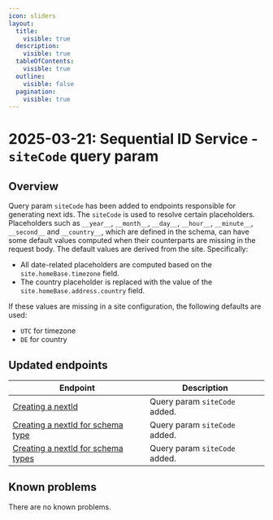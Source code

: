 ```yaml
---
icon: sliders
layout:
  title:
    visible: true
  description:
    visible: true
  tableOfContents:
    visible: true
  outline:
    visible: false
  pagination:
    visible: true
---
```

# 2025-03-21: Sequential ID Service - `siteCode` query param

## Overview

Query param `siteCode` has been added to endpoints responsible for generating next ids. The `siteCode` is used to resolve certain placeholders.
Placeholders such as `__year__`, `__month__`, `__day__`, `__hour__`, `__minute__`, `__second__` and `__country__`, which are defined in the schema, can have some default values computed when their counterparts are missing in the request body.
The default values are derived from the site. Specifically:
- All date-related placeholders are computed based on the `site.homeBase.timezone` field.
- The country placeholder is replaced with the value of the `site.homeBase.address.country` field.


If these values are missing in a site configuration, the following defaults are used:
- `UTC` for timezone
- `DE` for country

## Updated endpoints

| Endpoint                                                                                                               | Description                   |
|------------------------------------------------------------------------------------------------------------------------|-------------------------------|
| [Creating a nextId](/openapi/sequential-id/#operation/POST-sequential-id-create-nextId)                                | Query param `siteCode` added. |
| [Creating a nextId for schema type](/openapi/sequential-id/#operation/POST-sequential-id-create-schema-type-nextId)    | Query param `siteCode` added. |
| [Creating a nextId for schema types](/openapi/sequential-id/#operation/POST-sequential-id-create-schema-types-nextIds) | Query param `siteCode` added. |

## Known problems

There are no known problems.